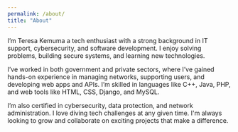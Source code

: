 ```yaml
---
permalink: /about/
title: "About"
---
```


I’m Teresa Kemuma a tech enthusiast with a strong background in IT support, cybersecurity, and software development. I enjoy solving problems, building secure systems, and learning new technologies.

I’ve worked in both government and private sectors, where I’ve gained hands-on experience in managing networks, supporting users, and developing web apps and APIs. I’m skilled in languages like C++, Java, PHP, and web tools like HTML, CSS, Django, and MySQL.

I’m also certified in cybersecurity, data protection, and network administration. I love diving tech challenges at any given time. I'm always looking to grow and collaborate on exciting projects that make a difference.

